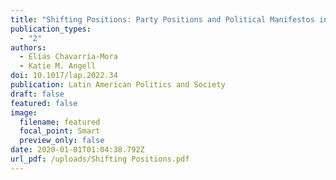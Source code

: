 ```yaml
---
title: "Shifting Positions: Party Positions and Political Manifestos in Costa Rica."
publication_types:
  - "2"
authors:
  - Elías Chavarría-Mora
  - Katie M. Angell
doi: 10.1017/lap.2022.34
publication: Latin American Politics and Society
draft: false
featured: false
image:
  filename: featured
  focal_point: Smart
  preview_only: false
date: 2020-01-01T01:04:38.792Z
url_pdf: /uploads/Shifting Positions.pdf
---
```

